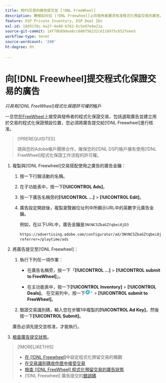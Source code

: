```yaml
---
title: 將PG交易的廣告提交至 [!DNL FreeWheel]
description: 瞭解如何在 [!DNL Freewheel]上向發佈者要求核准程式化預留交易的廣告。
feature: DSP Private Inventory, DSP Deal IDs
exl-id: 18d91f0c-4a27-4e40-b762-6c5e97e9a21a
source-git-commit: 14f78b89dea8cc680756232c6116975c652feee5
workflow-type: tm+mt
source-wordcount: '240'
ht-degree: 0%

---
```


# 向[!DNL Freewheel]提交程式化保證交易的廣告

*只具有[!DNL FreeWheel]程式化保證許可權的*&#x200B;帳戶

一旦您[在FreeWheel](#programmatic-guaranteed-set-up.md#pg-setup-deal-id-inbox)上接受與發佈者的程式化保證交易，包括選取廣告並建立用於交易的程式化保證預設位置，您必須將廣告提交給[!DNL Freewheel]進行核准。

>[!PREREQUISITES]
>
>請與您的Adobe帳戶團隊合作，確保您的[!DNL DSP]帳戶擁有使用[!DNL FreeWheel]程式化保證工作流程的許可權。

1. 複製與[!DNL Freewheel]交易搭配使用之廣告的廣告金鑰：

   1. 按一下行銷活動的名稱。

   1. 在子功能表中，按一下&#x200B;**[!UICONTROL Ads]**。

   1. 按一下廣告名稱旁的&#x200B;**[!UICONTROL ...]** > **[!UICONTROL Edit]**。

   1. 廣告設定開啟後，複製瀏覽器位址列中所顯示URL中的英數字元廣告金鑰。

      例如，在以下URL中，廣告金鑰是`3NtNC5ZbaGZtqbei8jD3`

      ```
      https://advertising.adobe.com/configurator/ad/3NtNC5ZbaGZtqbei8jD3?referrer=/playtime/ads
      ```

1. 將廣告提交至[!DNL Freewheel]：

   1. 執行下列任一項作業：

      * 在廣告名稱旁，按一下「**[!UICONTROL ...]** > **[!UICONTROL submit to FreeWheel]**」。

      * 在主功能表中，按一下&#x200B;**[!UICONTROL Inventory]** > **[!UICONTROL Deals]**。 在交易列中，按一下![選項功能表](/help/dsp/assets/options-menu.png) > **[!UICONTROL submit to FreeWheel]**。

   1. 驗證交易識別碼，輸入您在步驟1中複製的&#x200B;**[!UICONTROL Ad Key]**，然後按一下&#x200B;**[!UICONTROL Submit]**。

   廣告必須先提交並核准，才能執行。

1. [檢查廣告提交狀態](freewheel-check-status.md)。

>[!MORELIKETHIS]
>
>* [在 [!DNL Freewheel]](freewheel-overview.md)中設定程式化預留交易的概觀
>* [在交易識別碼收件匣中接受交易](deal-id-inbox-accept.md)
>* [檢查 [!DNL FreeWheel] 程式化預留交易的廣告狀態](freewheel-check-status.md)
>*  [!DNL Freewheel] 廣告提交的[錯誤碼](freewheel-error-codes.md)
